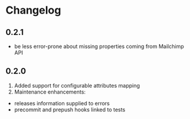 # Changelog

## 0.2.1
- be less error-prone about missing properties coming from Mailchimp API

## 0.2.0
1. Added support for configurable attributes mapping
2. Maintenance enhancements:
  - releases information supplied to errors
  - precommit and prepush hooks linked to tests
